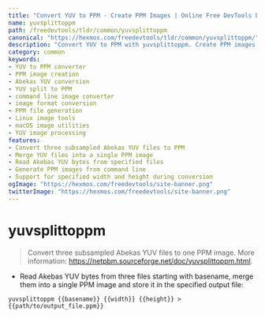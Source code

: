 ```yaml
---
title: "Convert YUV to PPM - Create PPM Images | Online Free DevTools by Hexmos"
name: yuvsplittoppm
path: /freedevtools/tldr/common/yuvsplittoppm
canonical: "https://hexmos.com/freedevtools/tldr/common/yuvsplittoppm/"
description: "Convert YUV to PPM with yuvsplittoppm. Create PPM images from Abekas YUV files with this command line tool. Free online tool, no registration required."
category: common
keywords:
- YUV to PPM converter
- PPM image creation
- Abekas YUV conversion
- YUV split to PPM
- command line image converter
- image format conversion
- PPM file generation
- Linux image tools
- macOS image utilities
- YUV image processing
features:
- Convert three subsampled Abekas YUV files to PPM
- Merge YUV files into a single PPM image
- Read Akebas YUV bytes from specified files
- Generate PPM images from command line
- Support for specified width and height during conversion
ogImage: "https://hexmos.com/freedevtools/site-banner.png"
twitterImage: "https://hexmos.com/freedevtools/site-banner.png"
---
```


# yuvsplittoppm

> Convert three subsampled Abekas YUV files to one PPM image.
> More information: <https://netpbm.sourceforge.net/doc/yuvsplittoppm.html>.

- Read Akebas YUV bytes from three files starting with basename, merge them into a single PPM image and store it in the specified output file:

`yuvsplittoppm {{basename}} {{width}} {{height}} > {{path/to/output_file.ppm}}`
